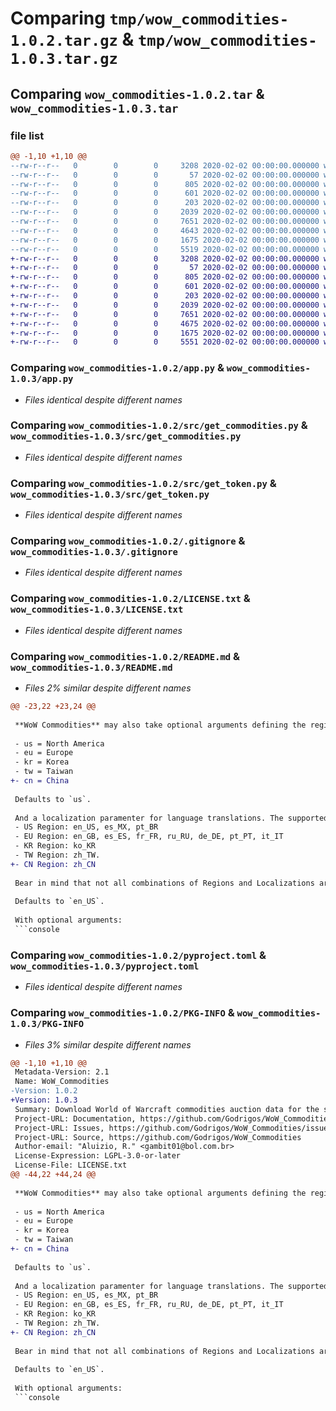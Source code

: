 # Comparing `tmp/wow_commodities-1.0.2.tar.gz` & `tmp/wow_commodities-1.0.3.tar.gz`

## Comparing `wow_commodities-1.0.2.tar` & `wow_commodities-1.0.3.tar`

### file list

```diff
@@ -1,10 +1,10 @@
--rw-r--r--   0        0        0     3208 2020-02-02 00:00:00.000000 wow_commodities-1.0.2/app.py
--rw-r--r--   0        0        0       57 2020-02-02 00:00:00.000000 wow_commodities-1.0.2/src/__about__.py
--rw-r--r--   0        0        0      805 2020-02-02 00:00:00.000000 wow_commodities-1.0.2/src/get_commodities.py
--rw-r--r--   0        0        0      601 2020-02-02 00:00:00.000000 wow_commodities-1.0.2/src/get_token.py
--rw-r--r--   0        0        0      203 2020-02-02 00:00:00.000000 wow_commodities-1.0.2/src/region_locale.py
--rw-r--r--   0        0        0     2039 2020-02-02 00:00:00.000000 wow_commodities-1.0.2/.gitignore
--rw-r--r--   0        0        0     7651 2020-02-02 00:00:00.000000 wow_commodities-1.0.2/LICENSE.txt
--rw-r--r--   0        0        0     4643 2020-02-02 00:00:00.000000 wow_commodities-1.0.2/README.md
--rw-r--r--   0        0        0     1675 2020-02-02 00:00:00.000000 wow_commodities-1.0.2/pyproject.toml
--rw-r--r--   0        0        0     5519 2020-02-02 00:00:00.000000 wow_commodities-1.0.2/PKG-INFO
+-rw-r--r--   0        0        0     3208 2020-02-02 00:00:00.000000 wow_commodities-1.0.3/app.py
+-rw-r--r--   0        0        0       57 2020-02-02 00:00:00.000000 wow_commodities-1.0.3/src/__about__.py
+-rw-r--r--   0        0        0      805 2020-02-02 00:00:00.000000 wow_commodities-1.0.3/src/get_commodities.py
+-rw-r--r--   0        0        0      601 2020-02-02 00:00:00.000000 wow_commodities-1.0.3/src/get_token.py
+-rw-r--r--   0        0        0      203 2020-02-02 00:00:00.000000 wow_commodities-1.0.3/src/region_locale.py
+-rw-r--r--   0        0        0     2039 2020-02-02 00:00:00.000000 wow_commodities-1.0.3/.gitignore
+-rw-r--r--   0        0        0     7651 2020-02-02 00:00:00.000000 wow_commodities-1.0.3/LICENSE.txt
+-rw-r--r--   0        0        0     4675 2020-02-02 00:00:00.000000 wow_commodities-1.0.3/README.md
+-rw-r--r--   0        0        0     1675 2020-02-02 00:00:00.000000 wow_commodities-1.0.3/pyproject.toml
+-rw-r--r--   0        0        0     5551 2020-02-02 00:00:00.000000 wow_commodities-1.0.3/PKG-INFO
```

### Comparing `wow_commodities-1.0.2/app.py` & `wow_commodities-1.0.3/app.py`

 * *Files identical despite different names*

### Comparing `wow_commodities-1.0.2/src/get_commodities.py` & `wow_commodities-1.0.3/src/get_commodities.py`

 * *Files identical despite different names*

### Comparing `wow_commodities-1.0.2/src/get_token.py` & `wow_commodities-1.0.3/src/get_token.py`

 * *Files identical despite different names*

### Comparing `wow_commodities-1.0.2/.gitignore` & `wow_commodities-1.0.3/.gitignore`

 * *Files identical despite different names*

### Comparing `wow_commodities-1.0.2/LICENSE.txt` & `wow_commodities-1.0.3/LICENSE.txt`

 * *Files identical despite different names*

### Comparing `wow_commodities-1.0.2/README.md` & `wow_commodities-1.0.3/README.md`

 * *Files 2% similar despite different names*

```diff
@@ -23,22 +23,24 @@
 
 **WoW Commodities** may also take optional arguments defining the region of the downloaded data. The supported regions are:
 
 - us = North America
 - eu = Europe
 - kr = Korea
 - tw = Taiwan
+- cn = China
 
 Defaults to `us`.
 
 And a localization paramenter for language translations. The supported localization are:
 - US Region: en_US, es_MX, pt_BR
 - EU Region: en_GB, es_ES, fr_FR, ru_RU, de_DE, pt_PT, it_IT
 - KR Region: ko_KR
 - TW Region: zh_TW.
+- CN Region: zh_CN
 
 Bear in mind that not all combinations of Regions and Localizations are valid. For more details on those combinations read [this article](https://develop.battle.net/documentation/guides/regionality-and-apis).
 
 Defaults to `en_US`.
 
 With optional arguments:
 ```console
```

### Comparing `wow_commodities-1.0.2/pyproject.toml` & `wow_commodities-1.0.3/pyproject.toml`

 * *Files identical despite different names*

### Comparing `wow_commodities-1.0.2/PKG-INFO` & `wow_commodities-1.0.3/PKG-INFO`

 * *Files 3% similar despite different names*

```diff
@@ -1,10 +1,10 @@
 Metadata-Version: 2.1
 Name: WoW_Commodities
-Version: 1.0.2
+Version: 1.0.3
 Summary: Download World of Warcraft commodities auction data for the specified region.
 Project-URL: Documentation, https://github.com/Godrigos/WoW_Commodities#readme
 Project-URL: Issues, https://github.com/Godrigos/WoW_Commodities/issues
 Project-URL: Source, https://github.com/Godrigos/WoW_Commodities
 Author-email: "Aluizio, R." <gambit01@bol.com.br>
 License-Expression: LGPL-3.0-or-later
 License-File: LICENSE.txt
@@ -44,22 +44,24 @@
 
 **WoW Commodities** may also take optional arguments defining the region of the downloaded data. The supported regions are:
 
 - us = North America
 - eu = Europe
 - kr = Korea
 - tw = Taiwan
+- cn = China
 
 Defaults to `us`.
 
 And a localization paramenter for language translations. The supported localization are:
 - US Region: en_US, es_MX, pt_BR
 - EU Region: en_GB, es_ES, fr_FR, ru_RU, de_DE, pt_PT, it_IT
 - KR Region: ko_KR
 - TW Region: zh_TW.
+- CN Region: zh_CN
 
 Bear in mind that not all combinations of Regions and Localizations are valid. For more details on those combinations read [this article](https://develop.battle.net/documentation/guides/regionality-and-apis).
 
 Defaults to `en_US`.
 
 With optional arguments:
 ```console
```

